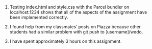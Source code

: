 1. Testing index.html and style.css with the Parcel bundler on
localhost:1234 shows that all of the aspects of the assignment have been 
implemented correctly.

2. I found help from my classmates' posts on Piazza because other students 
had a similar problem with git push to [username]/wedo.  

3. I have spent approximately 3 hours on this assignment. 